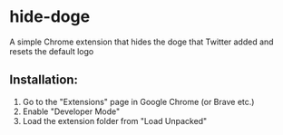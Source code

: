 # hide-doge
A simple Chrome extension that hides the doge that Twitter added and resets the default logo

## Installation:

1. Go to the "Extensions" page in Google Chrome (or Brave etc.)
2. Enable "Developer Mode"
3. Load the extension folder from "Load Unpacked"
